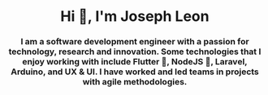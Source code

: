 
<h1 align="center">Hi 👋, I'm Joseph Leon</h1>  
<h3 align="center">I am a software development engineer with a passion for technology, research and innovation. Some technologies that I enjoy working with include Flutter 💙, NodeJS 💚, Laravel, Arduino, and UX & UI. I have worked and led teams in projects with agile methodologies.</h3>  
  

